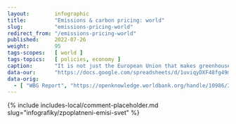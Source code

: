 ```yaml
---
layout:        infographic
title:         "Emissions & carbon pricing: world"
slug:          "emissions-pricing-world"
redirect_from: "/emissions-pricing-world"
published:     2022-07-26
weight:        95
tags-scopes:   [ world ]
tags-topics:   [ policies, economy ]
caption:       "It is not just the European Union that makes greenhouse gas emitters pay – carbon taxes and emission trading systems have also been established in many other countries around the world."
data-our:      "https://docs.google.com/spreadsheets/d/1uviqyDXF48fg49m9MKZV-ghN_nmoteMqfFgt01ouqjg/edit?usp=sharing"
data-orig:
  - [ "WBG Report", "https://openknowledge.worldbank.org/handle/10986/31755" ]
---
```


{% include includes-local/comment-placeholder.md slug="infografiky/zpoplatneni-emisi-svet" %}
